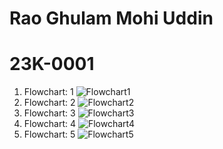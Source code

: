 # Rao Ghulam Mohi Uddin
# 23K-0001
1) Flowchart: 1
   ![Flowchart1](https://github.com/RaoGhulam/pffall23/assets/142868044/fc8027b9-a2a0-4415-aa9d-782883962f65)
2) Flowchart: 2
   ![Flowchart2](https://github.com/RaoGhulam/pffall23/assets/142868044/f7182950-c339-47b7-8c2d-60d62037d587)
3) Flowchart: 3
   ![Flowchart3](https://github.com/RaoGhulam/pffall23/assets/142868044/2d3c79de-4919-496c-a438-2add7f49efa5)
4) Flowchart: 4
   ![Flowchart4](https://github.com/RaoGhulam/pffall23/assets/142868044/fcb7aab3-074b-4805-9b05-ea2a517591da)
5) Flowchart: 5
   ![Flowchart5](https://github.com/RaoGhulam/pffall23/assets/142868044/a4e64cbf-f579-4767-ab34-f7256d8b079d)
